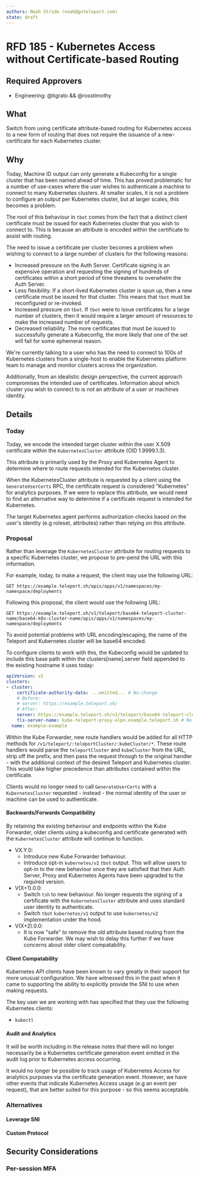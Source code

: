 ```yaml
---
authors: Noah Stride (noah@goteleport.com)
state: draft
---
```


# RFD 185 - Kubernetes Access without Certificate-based Routing

## Required Approvers

* Engineering: @tigrato && @rosstimothy

## What

Switch from using certificate attribute-based routing for Kubernetes access to
a new form of routing that does not require the issuance of a new-certificate
for each Kubernetes cluster.

## Why

Today, Machine ID output can only generate a Kubeconfig for a single cluster
that has been named ahead of time. This has proved problematic for a number of
use-cases where the user wishes to authenticate a machine to connect to many
Kubernetes clusters. At smaller scales, it is not a problem to configure an
output per Kubernetes cluster, but at larger scales, this becomes a problem.

The root of this behaviour in `tbot` comes from the fact that a distinct
client certificate must be issued for each Kubernetes cluster that you wish to
connect to. This is because an attribute is encoded within the certificate to
assist with routing.

The need to issue a certificate per cluster becomes a problem when wishing to 
connect to a large number of clusters for the following reasons:

- Increased pressure on the Auth Server. Certificate signing is an expensive
  operation and requesting the signing of hundreds of certificates within a 
  short period of time threatens to overwhelm the Auth Server.
- Less flexibility. If a short-lived Kubernetes cluster is spun up, then a new
  certificate must be issued for that cluster. This means that `tbot` must be
  reconfigured or re-invoked.
- Increased pressure on `tbot`. If `tbot` were to issue certificates for a large
  number of clusters, then it would require a larger amount of resources to make
  the increased number of requests.
- Decreased reliability. The more certificates that must be issued to
  successfully generate a Kubeconfig, the more likely that one of the set will
  fail for some ephemeral reason.

We're currently talking to a user who has the need to connect to 100s of
Kubernetes clusters from a single-host to enable the Kubernetes platform team
to manage and monitor clusters across the organization.

Additionally, from an idealistic design perspective, the current approach
compromises the intended use of certificates. Information about which cluster
you wish to connect to is not an attribute of a user or machines identity.

## Details

### Today

Today, we encode the intended target cluster within the user X.509 certificate
within the `KubernetesCluster` attribute (OID 1.9999.1.3).  

This attribute is primarily used by the Proxy and Kubernetes Agent to determine
where to route requests intended for the Kubernetes cluster.

When the KubernetesCluster attribute is requested by a client using the 
`GenerateUserCerts` RPC, the certificate request is considered "Kubernetes"
for analytics purposes. If we were to replace this attribute, we would need to 
find an alternative way to determine if a certificate request is intended for
Kubernetes.

The target Kubernetes agent performs authorization checks based on the
user's identity (e.g roleset, attributes) rather than relying on this attribute.

### Proposal

Rather than leverage the `KubernetesCluster` attribute for routing requests to
a specific Kubernetes cluster, we propose to pre-pend the URL with this 
information.

For example, today, to make a request, the client may use the following URL:

```shell
GET https://example.teleport.sh/apis/apps/v1/namespaces/my-namespace/deployments
```

Following this proposal, the client would use the following URL:

```shell
GET https://example.teleport.sh/v1/teleport/base64-teleport-cluster-name/base64-k8s-cluster-name/apis/apps/v1/namespaces/my-namespace/deployments
```

To avoid potential problems with URL encoding/escaping, the name of the Teleport
and Kubernetes cluster will be base64 encoded.

To configure clients to work with this, the Kubeconfig would be updated to
include this base path within the clusters[name].server field appended to the
existing hostname it uses today:

```yaml
apiVersion: v1
clusters:
- cluster:
    certificate-authority-data: ...omitted... # No-change
    # Before:
    # server: https://example.teleport.sh/
    # After:
    server: https://example.teleport.sh/v1/teleport/base64-teleport-cluster-name/base64-k8s-cluster-name
    tls-server-name: kube-teleport-proxy-alpn.example.teleport.sh # No-change
  name: example-example
```

Within the Kube Forwarder, new route handlers would be added for all HTTP 
methods for `/v1/teleport/:teleportCluster/:kubeCluster/*`. These route handlers
would parse the `teleportCluster` and `kubeCluster` from the URL, strip off the
prefix, and then pass the request through to the original handler - with the
additional context of the desired Teleport and Kubernetes cluster. This would
take higher precedence than attributes contained within the certificate.

Clients would no longer need to call `GenerateUserCerts` with a
`KubernetesCluster` requested - instead - the normal identity of the user or 
machine can be used to authenticate.

#### Backwards/Forwards Compatibility

By retaining the existing behaviour and endpoints within the Kube Forwarder,
older clients using a kubeconfig and certificate generated with the
`KubernetesCluster` attribute will continue to function.

- VX.Y.0:
  - Introduce new Kube Forwarder behaviour.
  - Introduce opt-in `kubernetes/v2` `tbot` output. This will allow
    users to opt-in to the new behaviour once they are satisfied that their
    Auth Server, Proxy and Kubernetes Agents have been upgraded to the required
    version.
- V(X+1).0.0:
  - Switch `tsh` to new behaviour. No longer requests the signing of a
    certificate with the `KubernetesCluster` attribute and uses standard user
    identity to authenticate.
  - Switch `tbot` `kubernetes/v1` output to use `kubernetes/v2` implementation
    under the hood.
- V(X+2).0.0:
  - It is now "safe" to remove the old attribute based routing from the Kube
    Forwarder. We may wish to delay this further if we have concerns about
    older client compatability.

#### Client Compatability

Kubernetes API clients have been known to vary greatly in their support for 
more unusual configuration. We have witnessed this in the past when it came to
supporting the ability to explicitly provide the SNI to use when making
requests.

The key user we are working with has specified that they use the following
Kubernetes clients:

- `kubectl`

#### Audit and Analytics

It will be worth including in the release notes that there will no longer 
necessarily be a Kubernetes certificate generation event emitted in the audit
log prior to Kubernetes access occurring.

It would no longer be possible to track usage of Kubernetes Access for analytics
purposes via the certificate generation event. However, we have other events
that indicate Kubernetes Access usage (e.g an event per request), that are
better suited for this purpose - so this seems acceptable.

### Alternatives

#### Leverage SNI

#### Custom Protocol

## Security Considerations

### Per-session MFA